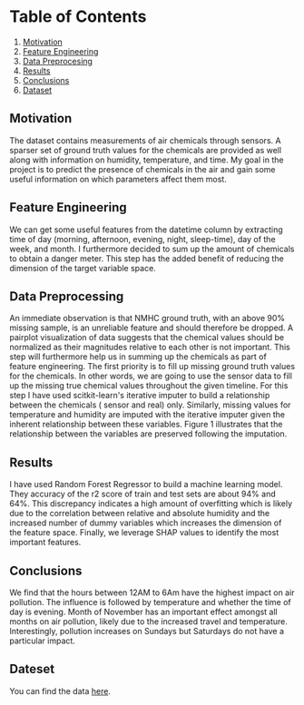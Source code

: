 # Table of Contents
1. [Motivation](#motivation)
2. [Feature Engineering](#feature_engineering)
3. [Data Preprocesing](#data_preprocessing)
4. [Results](#results)
5. [Conclusions](#conclusions)
6. [Dataset](#dataset)

## Motivation <a name="motivation"></a>
The dataset contains measurements of air chemicals through sensors. A sparser set of ground truth
values for the chemicals are provided as well along with information on humidity, temperature, and time.
My goal in the project is to predict the presence of chemicals in the air and gain some useful information on
which parameters affect them most.
  
## Feature Engineering <a name="feature_engineering"></a>
We can get some useful features from the datetime column by extracting time of day (morning, afternoon, evening, 
night, sleep-time), day of the week, and month. I furthermore decided to sum up the amount of chemicals to obtain
a danger meter. This step has the added benefit of reducing the dimension of the target variable space.  

## Data Preprocessing <a name="data_preprocessing"></a>
An immediate observation is that NMHC ground truth, with an above 90% missing sample, is an unreliable feature and should therefore be dropped.
A pairplot visualization of data suggests that the chemical values should be normalized as their magnitudes relative to each other is not important.
This step will furthermore help us in summing up the chemicals as part of feature engineering.
The first priority is to fill up missing ground truth values for the chemicals. In other words, 
we are going to use the sensor data to fill up the missing true chemical values throughout the given timeline.
For this step I have used scitkit-learn's iterative imputer to build a relationship between the chemicals (
sensor and real) only. Similarly, missing values for temperature and humidity are imputed with the iterative imputer
given the inherent relationship between these variables. Figure 1 illustrates  that the relationship between the 
variables are preserved following the imputation.

## Results <a name="results"></a>
I have used Random Forest Regressor to build a machine learning model. They accuracy of the r2 score of train and test
sets are about 94% and 64%. This discrepancy indicates a high amount of overfitting which is likely due to the
correlation between relative and absolute humidity and the increased number of dummy variables which increases
the dimension of the feature space. Finally, we leverage SHAP values to identify the most important features.
 
## Conclusions <a name="conclusions"></a>
We find that the hours between 12AM to 6Am have the highest impact on air pollution. The influence is followed by 
temperature and whether the time of day is evening. Month of November has an important effect amongst all months
on air pollution, likely due to the increased travel and temperature. Interestingly, pollution increases on Sundays
but Saturdays do not have a particular impact.

## Dateset <a name="dataset"></a>
You can find the data [here](https://archive.ics.uci.edu/ml/datasets/Air+Quality).